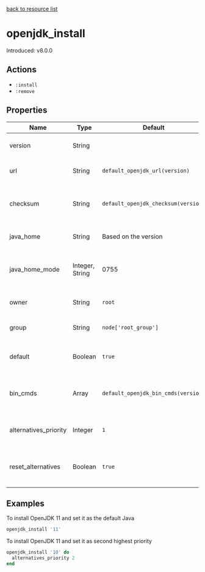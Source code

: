 [back to resource list](https://github.com/sous-chefs/java#resources)

# openjdk_install

Introduced: v8.0.0

## Actions

- `:install`
- `:remove`

## Properties

| Name                  | Type            | Default                             | Description                                                                                                       |
| --------------------- | --------------- | ----------------------------------- | ----------------------------------------------------------------------------------------------------------------- |
| version               | String          |                                     | Java version to install                                                                 |
| url                   | String          | `default_openjdk_url(version)`      | The URL to download from                                                                                          |
| checksum              | String          | `default_openjdk_checksum(version)` | The checksum for the downloaded file                                                                              |
| java_home             | String          | Based on the version                | Set to override the java_home                                                                                     |
| java_home_mode        | Integer, String | 0755                                | The permission for the Java home directory                                                                        |
| owner                 | String          | `root`                              | Owner of the Java Home                                                                                            |
| group                 | String          | `node['root_group']`                | Group for the Java Home                                                                                            |
| default               | Boolean         | `true`                              | Whether to set this as the defalut Java                                                                           |
| bin_cmds              | Array           | `default_openjdk_bin_cmds(version)` | A list of bin_cmds based on the version and variant                                                               |
| alternatives_priority | Integer         | `1`                                 | Alternatives priority to set for this Java                                                                        |
| reset_alternatives    | Boolean         | `true`                              | Whether to reset alternatives before setting                                                                      |

## Examples

To install OpenJDK 11 and set it as the default Java

```ruby
openjdk_install '11'
```

To install OpenJDK 11 and set it as second highest priority

```ruby
openjdk_install '10' do
  alternatives_priority 2
end
```
